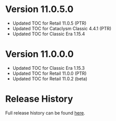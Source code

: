 # Version 11.0.5.0

- Updated TOC for Retail 11.0.5 (PTR)
- Updated TOC for Cataclysm Classic 4.4.1 (PTR)
- Updated TOC for Classic Era 1.15.4

# Version 11.0.0.0

- Updated TOC for Classic Era 1.15.3
- Updated TOC for Retail 11.0.0 (PTR)
- Updated TOC for Retail 11.0.2 (beta)

# Release History

Full release history can be found [here](https://github.com/kstange/MasqueBlizzBars/wiki/Release-Notes).
